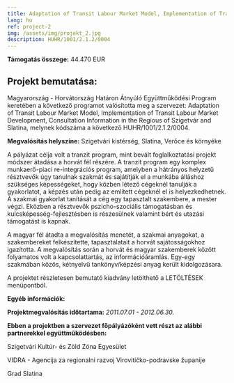 ```yaml
---
title: Adaptation of Transit Labour Market Model, Implementation of Transit Labour Market Development, Consultation Information in the Regious of Szigetvár and Slatina
lang: hu
ref: project-2
img: /assets/img/projekt_2.jpg
description: HUHR/1001/2.1.2/0004
---
```


__Támogatás összege:__ 44.470 EUR

## Projekt bemutatása:

Magyarország - Horvátország Határon Átnyúló Együttműködési Program keretében a következő programot valósította meg a szervezet: Adaptation of Transit Labour Market Model, Implementation of Transit Labour Market Development, Consultation Information in the Regious of Szigetvár and Slatina, melynek kódszáma a következő HUHR/1001/2.1.2/0004.

__Megvalósítás helyszíne:__ Szigetvári kistérség, Slatina, Verőce és környéke

A pályázat célja volt a tranzit program, mint bevált foglalkoztatási projekt módszer átadása a horvát fél részére. A tranzit program egy komplex munkaerő-piaci re-integrációs program, amelyben a hátrányos helyzetű résztvevők úgy tanulnak szakmát és sajátítják el a munkába álláshoz szükséges képességeket, hogy közben létező cégeknél tanulják a gyakorlatot, a képzés után pedig az említett cégeknél el is helyezkedhetnek. A szakmai gyakorlat tanítását a cég egy tapasztalt szakembere, a mester végzi. Eközben a résztvevők pszicho-szociális támogatásban és kulcsképesség-fejlesztésben is részesülnek valamint bért és utazási támogatást is kapnak.

A magyar fél átadta a megvalósítás menetét, a szakmai anyagokat, a szakembereket felkészítette, tapasztalatait a horvát sajátosságokhoz igazította. A megvalósítás során a horvát és magyar szakemberek között folyamatos volt a kapcsolattartás, az információáramlás. Egy-egy szakmában közös, kétnyelvű tankönyv/képzési anyag került kidolgozásara.

A projektet részletesen bemutató kiadvány letölthető a LETÖLTÉSEK menüpontból.

__Egyéb információk:__

__Projektmegvalósítás időtartama:__ _2011.07.01 - 2012.06.30._

__Ebben a projektben a szervezet főpályázóként vett részt az alábbi partnerekkel együttműködésben:__

Szigetvári Kultúr- és Zöld Zóna Egyesület

VIDRA - Agencija za regionalni razvoj Virovitičko-podravske županije

Grad Slatina
